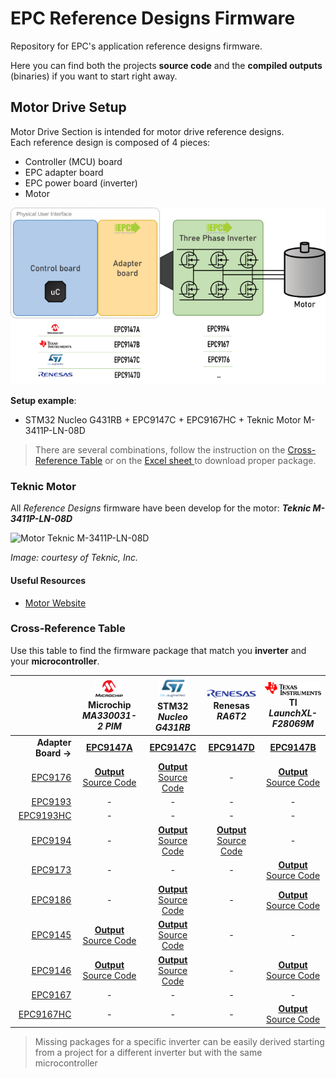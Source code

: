# EPC Reference Designs Firmware

Repository for EPC's application reference designs firmware.

Here you can find both the projects **source code** and the **compiled outputs** (binaries) if you want to start right away.

## Motor Drive Setup

Motor Drive Section is intended for motor drive reference designs.\
Each reference design is composed of 4 pieces:

- Controller (MCU) board
- EPC adapter board
- EPC power board (inverter)
- Motor

![Boards Setup](assets/board_setup.png)

**Setup example**:

- STM32 Nucleo G431RB +  EPC9147C + EPC9167HC + Teknic Motor M-3411P-LN-08D

> There are several combinations, follow the instruction on the [Cross-Reference Table](#cross-reference-table) or on the [Excel sheet ](/FindYourFirmwarePackage.xlsx) to download proper package.

### Teknic Motor

All *Reference Designs* firmware have been develop for the motor: ***Teknic M-3411P-LN-08D***

![Motor Teknic M-3411P-LN-08D](https://teknic.com/images/hudson_341.png)

*Image: courtesy of Teknic, Inc.*

#### Useful Resources

- [Motor Website](https://teknic.com/hudson-model/M-3411P-LN-08D/)

### Cross-Reference Table

Use this table to find the firmware package that match you **inverter** and your **microcontroller**.

|      | ![](assets/Microchip_Logo%20(Custom).png)<br>Microchip<br>*MA330031-2 PIM*| ![](assets/ST_Logo%20(Custom).png)<br>STM32<br>*Nucleo G431RB*| ![](assets/Renesas_Logo%20(Custom).png)<br>Renesas<br>*RA6T2*| ![](assets/TI_Logo%20(Custom).png)<br>TI<br>*LaunchXL-F28069M*|
|  ---:|:-:|:-:|:-:|:-:|
|**Adapter Board →**|**[EPC9147A][epc9147a]**|**[EPC9147C][epc9147c]**|**[EPC9147D][epc9147d]**|**[EPC9147B][epc9147b]**|
|[EPC9176][epc9176]|**[Output][out_mchp_epc9176]**<br>[Source Code][src_mchp_epc9176]|**[Output][out_stm32_epc9176]**<br>[Source Code][src_stm32_epc9176]|-|**[Output][out_ti]**<br>[Source Code][src_ti]|
|[EPC9193][epc9193]|-|-|-|-|
|[EPC9193HC][epc9193]|-|-|-|-|
|[EPC9194][epc9194]|-|**[Output][out_stm32_epc9194]**<br>[Source Code][src_stm32_epc9194]|**[Output][out_renesas_epc9194]**<br>[Source Code][src_renesas_epc9194]|-|
|[EPC9173][epc9173]|-|-|-|**[Output][out_ti]**<br>[Source Code][src_ti]|
|[EPC9186][epc9186]|-|**[Output][out_stm32_epc9186]**<br>[Source Code][src_stm32_epc9186]|-|**[Output][out_ti]**<br>[Source Code][src_ti]|
|[EPC9145][epc9145]|**[Output][out_mchp_epc9145]**<br>[Source Code][src_mchp_epc9145]|**[Output][out_stm32_epc9145]**<br>[Source Code][src_stm32_epc9145]|-|-|
|[EPC9146][epc9146]|**[Output][out_mchp_epc9146]**<br>[Source Code][src_mchp_epc9146]|**[Output][out_stm32_epc9146]**<br>[Source Code][src_stm32_epc9146]|-|**[Output][out_ti]**<br>[Source Code][src_ti]|
|[EPC9167][epc9167]|-|-|-|-|
|[EPC9167HC][epc9167]|-|-|-|**[Output][out_ti]**<br>[Source Code][src_ti]|

> Missing packages for a specific inverter can be easily derived starting from a project for a different inverter but with the same microcontroller

<!-- ## Instructions

- Open the `FindYourFirmwarePackage.xlsx` file
- Use the filter combo box to select which .zip directory to download
- Download proper zip file
- Unzip the file in your hard disk preservign the directory structure
- Use specific vendor IDE tools to download executable to the flash and/or to compile the source code -->


<!-- --- CROSS-REF TABLE LINKS --- -->

<!-- Adapter Boards -->
[epc9147a]: https://epc-co.com/epc/products/evaluation-boards/epc9147a
[epc9147b]: https://epc-co.com/epc/products/evaluation-boards/epc9147b
[epc9147c]: https://epc-co.com/epc/products/evaluation-boards/epc9147c
[epc9147d]: https://epc-co.com/epc/products/evaluation-boards/epc9147d

<!-- Inverter Boards -->
[epc9176]: https://epc-co.com/epc/products/evaluation-boards/EPC9176
[epc9193]: https://epc-co.com/epc/products/demo-boards/EPC9193.aspx
[epc9194]: https://epc-co.com/epc/products/evaluation-boards/EPC9194
[epc9173]: https://epc-co.com/epc/products/evaluation-boards/EPC9173
[epc9186]: https://epc-co.com/epc/products/evaluation-boards/EPC9186
[epc9145]: https://epc-co.com/epc/products/evaluation-boards/EPC9145
[epc9146]: https://epc-co.com/epc/products/evaluation-boards/EPC9146
[epc9167]: https://epc-co.com/epc/products/evaluation-boards/EPC9167

<!-- Firmware Source & Packages -->
[out_stm32_epc9145]: https://github.com/epc-co/MotorDrive-RefDesign-Firmware/releases/download/pkg-rel-1.0/G431-EPC9145-DummyNema34_50k_100n_output.zip
[out_stm32_epc9146]: https://github.com/epc-co/MotorDrive-RefDesign-Firmware/releases/download/pkg-rel-1.0/G431-EPC9146_2_1-DummyNema34_50k_100n_output.zip
[out_stm32_epc9176]: https://github.com/epc-co/MotorDrive-RefDesign-Firmware/releases/download/pkg-rel-1.0/G431-EPC9176_1_0-DummyNema34_50k_100n_output.zip
[out_stm32_epc9186]: https://github.com/epc-co/MotorDrive-RefDesign-Firmware/releases/download/pkg-rel-1.0/G431-EPC9186-DummyNema34_50k_100n_output.zip
[out_stm32_epc9194]: https://github.com/epc-co/MotorDrive-RefDesign-Firmware/releases/download/pkg-rel-1.0/G431-EPC9194-DummyNema34_50k_100n_output.zip
[src_stm32_epc9145]: /firmware/G431-EPC9145-DummyNema34_50k_100n/G431-EPC9145-DummyNema34_50k_100n.zip
[src_stm32_epc9146]: /firmware/G431-EPC9146_2_1-DummyNema34_50k_100n/G431-EPC9146_2_1-DummyNema34_50k_100n.zip
[src_stm32_epc9176]: /firmware/G431-EPC9176_1_0-DummyNema34_50k_100n/G431-EPC9176_1_0-DummyNema34_50k_100n.zip
[src_stm32_epc9186]: /firmware/G431-EPC9186-DummyNema34_50k_100n/G431-EPC9186_1_0-DummyNema34_50k_100n.zip
[src_stm32_epc9194]: /firmware/G431-EPC9194-DummyNema34_50k_100n/G431-EPC9194-DummyNema34_50k_100n.zip

[out_ti]: https://github.com/epc-co/MotorDrive-RefDesign-Firmware/releases/download/pkg-rel-1.0/InstaSPIN_F2806xM_UNIVERSAL_output.zip
[src_ti]: /firmware/InstaSPIN_F2806xM_UNIVERSAL/InstaSPIN_F2806xM_UNIVERSAL.zip

[out_renesas_epc9194]: https://github.com/epc-co/MotorDrive-RefDesign-Firmware/releases/download/pkg-rel-1.0/RA6T2-EPC9194-DummyNema34-20k-2000n_output.zip
[src_renesas_epc9194]: /firmware/RA6T2-EPC9194-DummyNema34-20k-2000n/r01an6206xx0101-motor.zip

[out_mchp_epc9146]: https://github.com/epc-co/MotorDrive-RefDesign-Firmware/releases/download/pkg-rel-1.0/sample-mb-33ep-epc9146_2_0_DummyNema34_14A_3_5A_1_5mohm_1_3krpm_100kHz_21ns_210412_output.zip
[out_mchp_epc9145]: https://github.com/epc-co/MotorDrive-RefDesign-Firmware/releases/download/pkg-rel-1.0/sample-mb-33ep256mc506-mclv2.X-Dummy_9145_14A_3A_1_0mohm_1_3krpm_100kHz_50ns_210806_output.zip
[out_mchp_epc9176]: https://github.com/epc-co/MotorDrive-RefDesign-Firmware/releases/download/pkg-rel-1.0/sample-mb-33ep256mc506-mclv2.X-Dummy_9176_14A_3A_1_0mohm_1_3krpm_100kHz_50ns_230125_output.zip
[src_mchp_epc9146]: /firmware/sample-mb-33ep-epc9146_2_0_DummyNema34_14A_3_5A_1_5mohm_1_3krpm_100kHz_21ns_210412/sample-mb-33ep-epc9146_2_0_DummyNema34_14A_3_5A_1_5mohm_1_3krpm_100kHz_21ns_210412.zip
[src_mchp_epc9145]: /firmware/sample-mb-33ep256mc506-mclv2.X-Dummy_9145_14A_3A_1_0mohm_1_3krpm_100kHz_50ns_210806/sample-mb-33ep256mc506-mclv2.X-Dummy_9145_14A_3A_1_0mohm_1_3krpm_100kHz_50ns_210806.zip
[src_mchp_epc9176]: /firmware/sample-mb-33ep256mc506-mclv2.X-Dummy_9176_14A_3A_1_0mohm_1_3krpm_100kHz_50ns_230125/sample-mb-33ep256mc506-mclv2.X-Dummy_9176_14A_3A_1_0mohm_1_3krpm_100kHz_50ns_230125.zip
